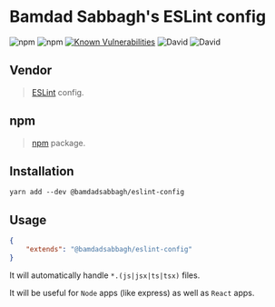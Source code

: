 # Bamdad Sabbagh's ESLint config

![npm](https://img.shields.io/npm/v/@bamdadsabbagh/eslint-config)
![npm](https://img.shields.io/npm/dm/@bamdadsabbagh/eslint-config)
[![Known Vulnerabilities](https://snyk.io/test/github/bamdadsabbagh/eslint-config/badge.svg?targetFile=package.json)](https://snyk.io/test/github/bamdadsabbagh/eslint-config?targetFile=package.json)
![David](https://img.shields.io/david/bamdadsabbagh/eslint-config)
![David](https://img.shields.io/david/dev/bamdadsabbagh/eslint-config)

## Vendor

> [ESLint](https://eslint.org) config.

## npm

> [npm](https://www.npmjs.com/package/@bamdadsabbagh/eslint-config) package.

## Installation

```shell
yarn add --dev @bamdadsabbagh/eslint-config
```

## Usage

```json
{
    "extends": "@bamdadsabbagh/eslint-config"
}
```

It will automatically handle `*.(js|jsx|ts|tsx)` files.

It will be useful for `Node` apps (like express) as well as `React` apps.
